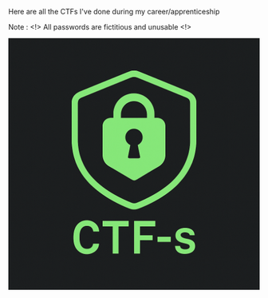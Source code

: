 Here are all the CTFs I've done during my career/apprenticeship 

Note : 
<!> All passwords are fictitious and unusable <!>

![CTFs Logo](./assets/CTFs-Logo.png)